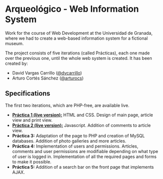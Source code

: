 # Arqueológico - Web Information System

Work for the course of Web Development at the Universidad de Granada, where we had to create a web-based information
system for a fictional museum.

The project consists of five iterations (called Prácticas), each one made over the previous one, until the whole 
web system is created. It has been created by:

- David Vargas Carrillo ([@dvcarrillo](http://github.com/dvcarrillo))
- Arturo Cortés Sánchez ([@arturocs](http://github.com/arturocs))

## Specifications
The first two iterations, which are PHP-free, are available live.

- [**Práctica 1 (live version):**](https://dvcarrillo.github.io/ugr-web-development/Practica%201/Codigo/index.html) HTML and CSS. Design of main page, article view and print view.
- [**Práctica 2 (live version):**](https://dvcarrillo.github.io/ugr-web-development/Practica%202/Codigo/index.html) Javascript. Addition of comments to article view.
- **Práctica 3:** Adaptation of the page to PHP and creation of MySQL databases. Addition of photo galleries and more articles.
- **Práctica 4:** Implementation of users and permissions. Articles, comments and user permissions are modifiable depending on what type of user is logged in. Implementation of all the required pages and forms to make it possible.
- **Práctica 5:** Addition of a search bar on the front page that implements AJAX.
